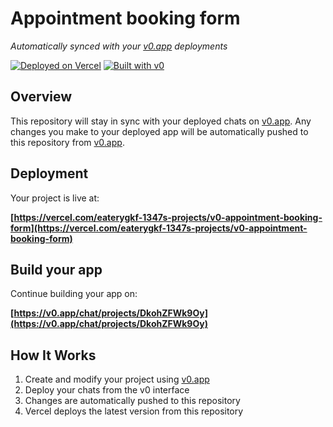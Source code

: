 # Appointment booking form

*Automatically synced with your [v0.app](https://v0.app) deployments*

[![Deployed on Vercel](https://img.shields.io/badge/Deployed%20on-Vercel-black?style=for-the-badge&logo=vercel)](https://vercel.com/eaterygkf-1347s-projects/v0-appointment-booking-form)
[![Built with v0](https://img.shields.io/badge/Built%20with-v0.app-black?style=for-the-badge)](https://v0.app/chat/projects/DkohZFWk9Oy)

## Overview

This repository will stay in sync with your deployed chats on [v0.app](https://v0.app).
Any changes you make to your deployed app will be automatically pushed to this repository from [v0.app](https://v0.app).

## Deployment

Your project is live at:

**[https://vercel.com/eaterygkf-1347s-projects/v0-appointment-booking-form](https://vercel.com/eaterygkf-1347s-projects/v0-appointment-booking-form)**

## Build your app

Continue building your app on:

**[https://v0.app/chat/projects/DkohZFWk9Oy](https://v0.app/chat/projects/DkohZFWk9Oy)**

## How It Works

1. Create and modify your project using [v0.app](https://v0.app)
2. Deploy your chats from the v0 interface
3. Changes are automatically pushed to this repository
4. Vercel deploys the latest version from this repository